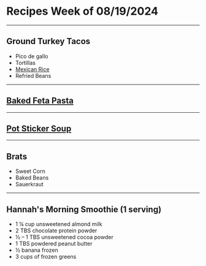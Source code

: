 # Recipes Week of 08/19/2024

---

## Ground Turkey Tacos

- Pico de gallo
- Tortillas
- [Mexican Rice](./mexicanRice.md)
- Refried Beans

---

## [Baked Feta Pasta](./bakedFetaPasta.md)

---

## [Pot Sticker Soup](./EasyDumplingSoup.md)

---

## Brats

- Sweet Corn
- Baked Beans
- Sauerkraut

---

## Hannah's Morning Smoothie (1 serving)

- 1 ¼ cup unsweetened almond milk
- 2 TBS chocolate protein powder
- ½ – 1 TBS unsweetened cocoa powder
- 1 TBS powdered peanut butter
- ½ banana frozen
- 3 cups of frozen greens